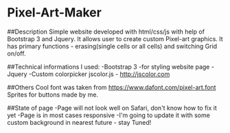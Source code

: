# Pixel-Art-Maker

##Description
Simple website developed with html/css/js with help of Bootstrap 3 and Jquery. It allows user to create custom Pixel-art graphics. It has primary functions - erasing(single cells or all cells) and switching Grid on/off.

##Technical informations
I used:
-Bootstrap 3 -for styling website page
-Jquery
-Custom colorpicker jscolor.js - http://jscolor.com

##Others
Cool font was taken from https://www.dafont.com/pixel-art.font
Sprites for buttons made by me.

##State of page
-Page will not look well on Safari, don't know how to fix it yet
-Page is in most cases responsive
-I'm going to update it with some custom background in nearest future - stay Tuned!
